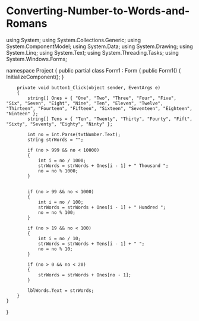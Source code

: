 Converting-Number-to-Words-and-Romans
=====================================
using System;
using System.Collections.Generic;
using System.ComponentModel;
using System.Data;
using System.Drawing;
using System.Linq;
using System.Text;
using System.Threading.Tasks;
using System.Windows.Forms;

namespace Project
{
    public partial class Form1 : Form
    {
        public Form1()
        {
            InitializeComponent();
        }

        private void button1_Click(object sender, EventArgs e)
        {
            string[] Ones = { "One", "Two", "Three", "Four", "Five", "Six", "Seven", "Eight", "Nine", "Ten", "Eleven", "Twelve", "Thirteen", "Fourteen", "Fifteen", "Sixteen", "Seventeen", "Eighteen", "Ninteen" };
            string[] Tens = { "Ten", "Twenty", "Thirty", "Fourty", "Fift", "Sixty", "Seventy", "Eighty", "Ninty" };

            int no = int.Parse(txtNumber.Text);
            string strWords = "";

            if (no > 999 && no < 10000)
            {
                int i = no / 1000;
                strWords = strWords + Ones[i - 1] + " Thousand ";
                no = no % 1000;
            }


            if (no > 99 && no < 1000)
            {
                int i = no / 100;
                strWords = strWords + Ones[i - 1] + " Hundred ";
                no = no % 100;
            }

            if (no > 19 && no < 100)
            {
                int i = no / 10;
                strWords = strWords + Tens[i - 1] + " ";
                no = no % 10;
            }

            if (no > 0 && no < 20)
            {
                strWords = strWords + Ones[no - 1];
            }

            lblWords.Text = strWords;
        }
    }
}


